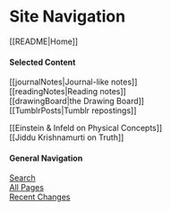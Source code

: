 # Site Navigation

[[README|Home]]  

#### Selected Content

[[journalNotes|Journal-like notes]]  
[[readingNotes|Reading notes]]  
[[drawingBoard|the Drawing Board]]  
[[TumblrPosts|Tumblr repostings]]  

[[Einstein & Infeld on Physical Concepts]]  
[[Jiddu Krishnamurti on Truth]]

#### General Navigation

[Search](/search.html)  
[All Pages](/all-pages.html)  
[Recent Changes](/recent-pages.html)   
